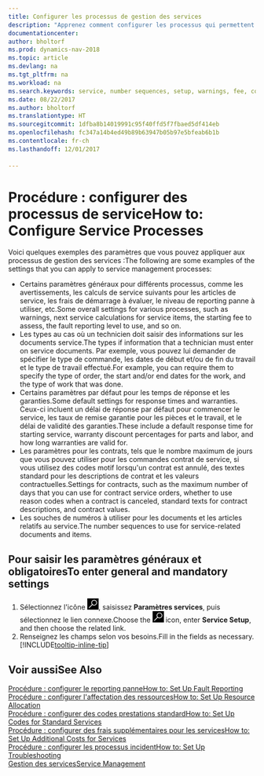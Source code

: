```yaml
---
title: Configurer les processus de gestion des services
description: "Apprenez comment configurer les processus qui permettent de vérifier que les clients sont satisfaits de votre service client."
documentationcenter: 
author: bholtorf
ms.prod: dynamics-nav-2018
ms.topic: article
ms.devlang: na
ms.tgt_pltfrm: na
ms.workload: na
ms.search.keywords: service, number sequences, setup, warnings, fee, contracts, warranties
ms.date: 08/22/2017
ms.author: bholtorf
ms.translationtype: HT
ms.sourcegitcommit: 1dfba8b14019991c95f40ffd5f7fbaed5df414eb
ms.openlocfilehash: fc347a14b4ed49b89b63947b05b97e5bfeab6b1b
ms.contentlocale: fr-ch
ms.lasthandoff: 12/01/2017

---
```

# <a name="how-to-configure-service-processes"></a><span data-ttu-id="15494-103">Procédure : configurer des processus de service</span><span class="sxs-lookup"><span data-stu-id="15494-103">How to: Configure Service Processes</span></span>
<span data-ttu-id="15494-104">Voici quelques exemples des paramètres que vous pouvez appliquer aux processus de gestion des services :</span><span class="sxs-lookup"><span data-stu-id="15494-104">The following are some examples of the settings that you can apply to service management processes:</span></span>  
  
* <span data-ttu-id="15494-105">Certains paramètres généraux pour différents processus, comme les avertissements, les calculs de service suivants pour les articles de service, les frais de démarrage à évaluer, le niveau de reporting panne à utiliser, etc.</span><span class="sxs-lookup"><span data-stu-id="15494-105">Some overall settings for various processes, such as warnings, next service calculations for service items, the starting fee to assess, the fault reporting level to use, and so on.</span></span>  
* <span data-ttu-id="15494-106">Les types au cas où un technicien doit saisir des informations sur les documents service.</span><span class="sxs-lookup"><span data-stu-id="15494-106">The types if information that a technician must enter on service documents.</span></span> <span data-ttu-id="15494-107">Par exemple, vous pouvez lui demander de spécifier le type de commande, les dates de début et/ou de fin du travail et le type de travail effectué.</span><span class="sxs-lookup"><span data-stu-id="15494-107">For example, you can require them to specify the type of order, the start and/or end dates for the work, and the type of work that was done.</span></span>  
* <span data-ttu-id="15494-108">Certains paramètres par défaut pour les temps de réponse et les garanties.</span><span class="sxs-lookup"><span data-stu-id="15494-108">Some default settings for response times and warranties.</span></span> <span data-ttu-id="15494-109">Ceux-ci incluent un délai de réponse par défaut pour commencer le service, les taux de remise garantie pour les pièces et le travail, et le délai de validité des garanties.</span><span class="sxs-lookup"><span data-stu-id="15494-109">These include a default response time for starting service, warranty discount percentages for parts and labor, and how long warranties are valid for.</span></span>  
* <span data-ttu-id="15494-110">Les paramètres pour les contrats, tels que le nombre maximum de jours que vous pouvez utiliser pour les commandes contrat de service, si vous utilisez des codes motif lorsqu'un contrat est annulé, des textes standard pour les descriptions de contrat et les valeurs contractuelles.</span><span class="sxs-lookup"><span data-stu-id="15494-110">Settings for contracts, such as the maximum number of days that you can use for contract service orders, whether to use reason codes when a contract is canceled, standard texts for contract descriptions, and contract values.</span></span>  
* <span data-ttu-id="15494-111">Les souches de numéros à utiliser pour les documents et les articles relatifs au service.</span><span class="sxs-lookup"><span data-stu-id="15494-111">The number sequences to use for service-related documents and items.</span></span>  

## <a name="to-enter-general-and-mandatory-settings"></a><span data-ttu-id="15494-112">Pour saisir les paramètres généraux et obligatoires</span><span class="sxs-lookup"><span data-stu-id="15494-112">To enter general and mandatory settings</span></span>
1. <span data-ttu-id="15494-113">Sélectionnez l'icône ![Page ou état pour la recherche](media/ui-search/search_small.png "Page ou état pour la recherche"), saisissez **Paramètres services**, puis sélectionnez le lien connexe.</span><span class="sxs-lookup"><span data-stu-id="15494-113">Choose the ![Search for Page or Report](media/ui-search/search_small.png "Search for Page or Report icon") icon, enter **Service Setup**, and then choose the related link.</span></span>
2. <span data-ttu-id="15494-114">Renseignez les champs selon vos besoins.</span><span class="sxs-lookup"><span data-stu-id="15494-114">Fill in the fields as necessary.</span></span> [!INCLUDE[tooltip-inline-tip](includes/tooltip-inline-tip_md.md)]  

## <a name="see-also"></a><span data-ttu-id="15494-115">Voir aussi</span><span class="sxs-lookup"><span data-stu-id="15494-115">See Also</span></span>  
[<span data-ttu-id="15494-116">Procédure : configurer le reporting panne</span><span class="sxs-lookup"><span data-stu-id="15494-116">How to: Set Up Fault Reporting</span></span>](service-how-setup-fault-reporting.md)  
[<span data-ttu-id="15494-117">Procédure : configurer l'affectation des ressources</span><span class="sxs-lookup"><span data-stu-id="15494-117">How to: Set Up Resource Allocation</span></span>](service-how-setup-resource-allocation.md)  
[<span data-ttu-id="15494-118">Procédure : configurer des codes prestations standard</span><span class="sxs-lookup"><span data-stu-id="15494-118">How to: Set Up Codes for Standard Services</span></span>](service-how-setup-service-coding.md)  
[<span data-ttu-id="15494-119">Procédure : configurer des frais supplémentaires pour les services</span><span class="sxs-lookup"><span data-stu-id="15494-119">How to: Set Up Additional Costs for Services</span></span>](service-how-setup-service-costs-pricing.md)  
[<span data-ttu-id="15494-120">Procédure : configurer les processus incident</span><span class="sxs-lookup"><span data-stu-id="15494-120">How to: Set Up Troubleshooting</span></span>](service-how-setup-troubleshooting.md)  
[<span data-ttu-id="15494-121">Gestion des services</span><span class="sxs-lookup"><span data-stu-id="15494-121">Service Management</span></span>](service-service.md)  

